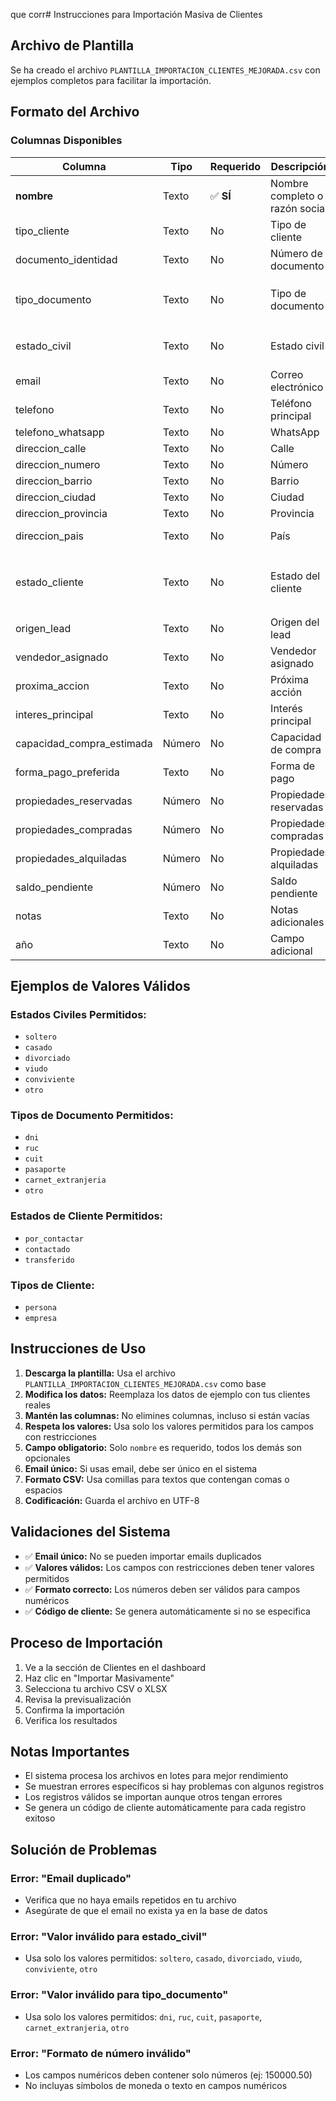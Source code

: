 que corr# Instrucciones para Importación Masiva de Clientes

## Archivo de Plantilla

Se ha creado el archivo `PLANTILLA_IMPORTACION_CLIENTES_MEJORADA.csv` con ejemplos completos para facilitar la importación.

## Formato del Archivo

### Columnas Disponibles

| Columna | Tipo | Requerido | Descripción | Valores Permitidos |
|---------|------|-----------|-------------|-------------------|
| **nombre** | Texto | ✅ **SÍ** | Nombre completo o razón social | Cualquier texto |
| tipo_cliente | Texto | No | Tipo de cliente | `persona` o `empresa` (default: `persona`) |
| documento_identidad | Texto | No | Número de documento | Según el tipo de documento |
| tipo_documento | Texto | No | Tipo de documento | `dni`, `ruc`, `cuit`, `pasaporte`, `carnet_extranjeria`, `otro` |
| estado_civil | Texto | No | Estado civil | `soltero`, `casado`, `divorciado`, `viudo`, `conviviente`, `otro` |
| email | Texto | No | Correo electrónico | Email válido (debe ser único) |
| telefono | Texto | No | Teléfono principal | Cualquier formato |
| telefono_whatsapp | Texto | No | WhatsApp | Cualquier formato |
| direccion_calle | Texto | No | Calle | Cualquier texto |
| direccion_numero | Texto | No | Número | Cualquier texto |
| direccion_barrio | Texto | No | Barrio | Cualquier texto |
| direccion_ciudad | Texto | No | Ciudad | Cualquier texto |
| direccion_provincia | Texto | No | Provincia | Cualquier texto |
| direccion_pais | Texto | No | País | Cualquier texto (default: `Perú`) |
| estado_cliente | Texto | No | Estado del cliente | `por_contactar`, `contactado`, `transferido` (default: `por_contactar`) |
| origen_lead | Texto | No | Origen del lead | Cualquier texto |
| vendedor_asignado | Texto | No | Vendedor asignado | Cualquier texto |
| proxima_accion | Texto | No | Próxima acción | Cualquier texto |
| interes_principal | Texto | No | Interés principal | Cualquier texto |
| capacidad_compra_estimada | Número | No | Capacidad de compra | Número decimal (ej: 150000.50) |
| forma_pago_preferida | Texto | No | Forma de pago | Cualquier texto |
| propiedades_reservadas | Número | No | Propiedades reservadas | Número entero (default: 0) |
| propiedades_compradas | Número | No | Propiedades compradas | Número entero (default: 0) |
| propiedades_alquiladas | Número | No | Propiedades alquiladas | Número entero (default: 0) |
| saldo_pendiente | Número | No | Saldo pendiente | Número decimal (default: 0) |
| notas | Texto | No | Notas adicionales | Cualquier texto |
| año | Texto | No | Campo adicional | Cualquier texto |

## Ejemplos de Valores Válidos

### Estados Civiles Permitidos:
- `soltero`
- `casado`
- `divorciado`
- `viudo`
- `conviviente`
- `otro`

### Tipos de Documento Permitidos:
- `dni`
- `ruc`
- `cuit`
- `pasaporte`
- `carnet_extranjeria`
- `otro`

### Estados de Cliente Permitidos:
- `por_contactar`
- `contactado`
- `transferido`

### Tipos de Cliente:
- `persona`
- `empresa`

## Instrucciones de Uso

1. **Descarga la plantilla:** Usa el archivo `PLANTILLA_IMPORTACION_CLIENTES_MEJORADA.csv` como base
2. **Modifica los datos:** Reemplaza los datos de ejemplo con tus clientes reales
3. **Mantén las columnas:** No elimines columnas, incluso si están vacías
4. **Respeta los valores:** Usa solo los valores permitidos para los campos con restricciones
5. **Campo obligatorio:** Solo `nombre` es requerido, todos los demás son opcionales
6. **Email único:** Si usas email, debe ser único en el sistema
7. **Formato CSV:** Usa comillas para textos que contengan comas o espacios
8. **Codificación:** Guarda el archivo en UTF-8

## Validaciones del Sistema

- ✅ **Email único:** No se pueden importar emails duplicados
- ✅ **Valores válidos:** Los campos con restricciones deben tener valores permitidos
- ✅ **Formato correcto:** Los números deben ser válidos para campos numéricos
- ✅ **Código de cliente:** Se genera automáticamente si no se especifica

## Proceso de Importación

1. Ve a la sección de Clientes en el dashboard
2. Haz clic en "Importar Masivamente"
3. Selecciona tu archivo CSV o XLSX
4. Revisa la previsualización
5. Confirma la importación
6. Verifica los resultados

## Notas Importantes

- El sistema procesa los archivos en lotes para mejor rendimiento
- Se muestran errores específicos si hay problemas con algunos registros
- Los registros válidos se importan aunque otros tengan errores
- Se genera un código de cliente automáticamente para cada registro exitoso

## Solución de Problemas

### Error: "Email duplicado"
- Verifica que no haya emails repetidos en tu archivo
- Asegúrate de que el email no exista ya en la base de datos

### Error: "Valor inválido para estado_civil"
- Usa solo los valores permitidos: `soltero`, `casado`, `divorciado`, `viudo`, `conviviente`, `otro`

### Error: "Valor inválido para tipo_documento"
- Usa solo los valores permitidos: `dni`, `ruc`, `cuit`, `pasaporte`, `carnet_extranjeria`, `otro`

### Error: "Formato de número inválido"
- Los campos numéricos deben contener solo números (ej: 150000.50)
- No incluyas símbolos de moneda o texto en campos numéricos
